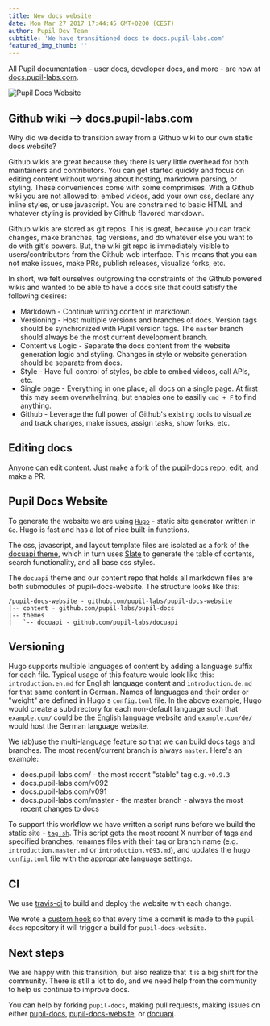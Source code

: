 ```yaml
--- 
title: New docs website 
date: Mon Mar 27 2017 17:44:45 GMT+0200 (CEST) 
author: Pupil Dev Team 
subtitle: 'We have transitioned docs to docs.pupil-labs.com' 
featured_img_thumb: '' 
---
```


All Pupil documentation - user docs, developer docs, and more - are now at [docs.pupil-labs.com](docs.pupil-labs.com). 

<img src="../../../../media/images/blog/pupil-docs-web.png" class='Feature-image u-padBottom--2' alt="Pupil Docs Website">

## Github wiki --> docs.pupil-labs.com

Why did we decide to transition away from a Github wiki to our own static docs website?  

Github wikis are great because they there is very little overhead for both maintainers and contributors. You can get started quickly and focus on editing content without worring about hosting, markdown parsing, or styling. These conveniences come with some comprimises. With a Github wiki you are not allowed to: embed videos, add your own css, declare any inline styles, or use javascript. You are constrained to basic HTML and whatever styling is provided by Github flavored markdown.  

Github wikis are stored as git repos. This is great, because you can track changes, make branches, tag versions, and do whatever else you want to do with git's powers. But, the wiki git repo is immediately visible to users/contributors from the Github web interface. This means that you can not make issues, make PRs, publish releases, visualize forks, etc. 

In short, we felt ourselves outgrowing the constraints of the Github powered wikis and wanted to be able to have a docs site that could satisfy the following desires:

- Markdown - Continue writing content in markdown.
- Versioning - Host multiple versions and branches of docs. Version tags should be synchronized with Pupil version tags. The `master` branch should always be the most current development branch.
- Content vs Logic - Separate the docs content from the website generation logic and styling. Changes in style or website generation should be separate from docs. 
- Style - Have full control of styles, be able to embed videos, call APIs, etc. 
- Single page - Everything in one place; all docs on a single page. At first this may seem overwhelming, but enables one to easiliy `cmd + F` to find anything. 
- Github - Leverage the full power of Github's existing tools to visualize and track changes, make issues, assign tasks, show forks, etc.

## Editing docs

Anyone can edit content. Just make a fork of the [pupil-docs](https://github.com/pupil-labs/pupil-docs "pupil-docs repo") repo, edit, and make a PR. 

## Pupil Docs Website

To generate the website we are using [`Hugo`](https://gohugo.io/ "Hugo - Static site generator") - static site generator written in `Go`. Hugo is fast and has a lot of nice built-in functions.

The css, javascript, and layout template files are isolated as a fork of the [docuapi theme](https://github.com/pupil-labs/docuapi), which in turn uses [Slate](https://github.com/lord/slate) to generate the table of contents, search functionality, and all base css styles. 

The `docuapi` theme and our content repo that holds all markdown files are both submodules of pupil-docs-website. The structure looks like this:

```
/pupil-docs-website - github.com/pupil-labs/pupil-docs-website
|-- content - github.com/pupil-labs/pupil-docs
|-- themes
|	`-- docuapi - github.com/pupil-labs/docuapi
```  

## Versioning

Hugo supports multiple languages of content by adding a language suffix for each file. Typical usage of this feature would look like this: `introduction.en.md` for English language content and `introduction.de.md` for that same content in German. Names of languages and their order or "weight" are defined in Hugo's `config.toml` file. In the above example, Hugo would create a subdirectory for each non-default language such that `example.com/` could be the English language website and `example.com/de/` would host the German language website. 

We (ab)use the multi-language feature so that we can build docs tags and branches. The most recent/current branch is always `master`. Here's an example:

- docs.pupil-labs.com/ - the most recent "stable" tag e.g. `v0.9.3`
- docs.pupil-labs.com/v092 
- docs.pupil-labs.com/v091  
- docs.pupil-labs.com/master - the master branch - always the most recent changes to docs

To support this workflow we have written a script runs before we build the static site - [`tag.sh`](https://github.com/pupil-labs/pupil-docs-website/blob/master/scripts/tag.sh). This script gets the most recent X number of tags and specified branches, renames files with their tag or branch name (e.g. `introduction.master.md` or `introduction.v093.md`), and updates the hugo `config.toml` file with the appropriate language settings.

## CI

We use [travis-ci](https://travis-ci.org/pupil-labs/pupil-docs-website "pupil-docs-website - travis-ci") to build and deploy the website with each change.

We wrote a [custom hook](https://github.com/pupil-labs/pupil-docs/blob/master/scripts/webhook.sh) so that every time a commit is made to the `pupil-docs` repository it will trigger a build for `pupil-docs-website`.  

## Next steps

We are happy with this transition, but also realize that it is a big shift for the community. There is still a lot to do, and we need help from the community to help us continue to improve docs. 

You can help by forking `pupil-docs`, making pull requests, making issues on either [pupil-docs](https://github.com/pupil-labs/pupil-docs), [pupil-docs-website](https://github.com/pupil-labs/pupil-docs-website), or [docuapi](https://github.com/pupil-labs/docuapi). 

